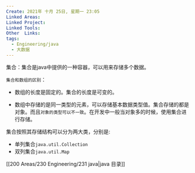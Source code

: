 ```yaml
---
Create: 2021年 十月 25日, 星期一 23:05
Linked Areas: 
Linked Project:
Linked Tools: 
Other  Links: 
tags: 
  - Engineering/java
  - 大数据
---
```



集合：集合是java中提供的一种容器，可以用来存储多个数据。

`集合和数组的区别`：

-   数组的长度是固定的。集合的长度是可变的。
    
-   数组中存储的是同一类型的元素，可以存储基本数据类型值。集合存储的都是对象。而且`对象的类型可以不一致`。在开发中一般当对象多的时候，使用集合进行存储。
    

集合按照其存储结构可以分为两大类，分别是:
-   单列集合`java.util.Collection`
-   双列集合`java.util.Map`




[[200 Areas/230 Engineering/231 java|java 目录]]